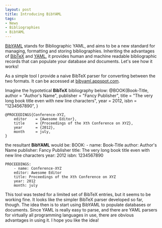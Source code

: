 ```yaml
---
layout: post
title: Introducing BibYAML
tags:
- News
- Bibliographies
- BibYAML
---
```


[BibYAML](https://github.com/fmadeira/bibyaml) stands for Bibliographic YAML, and aims to be a new standard for managing, formatting and storing bibliographies. Inheriting the advantages of [BibTeX](http://www.bibtex.org/) and [YAML](http://yaml.org/), it provides human and machine readable bibliographic records that can populate your database and documents. Let's see how it works!

As a simple tool I provide a naive BibTeX parser for converting between the two formats. It can be accessed at [bibyaml.appspot.com](http://bibyaml.appspot.com/). 

Imagine the hypotetical **BibTeX** bibliography below:
	@BOOK{Book-Title,
	    author    = "Author's Name",
	    publisher = "Fancy Publisher",
	    title     = "The very long book title even with new line 
	    characters",
	    year      =  2012,
	    isbn      = "1234567890",
	}

	@PROCEEDINGS{Conference-XYZ,
	    editor    = {Awesome Editor},
	    title     = {Proceedings of the Xth Conference on XYZ},
	    year      = {2012},
	    month     = july,
	}

the resultant **BibYAML** would be: 
	BOOK:
	    - name: Book-Title
	    author: Author's Name
	    publisher: Fancy Publisher
	    title: The very long book title even with new line characters
	    year: 2012
	    isbn: 1234567890

	PROCEEDINGS:
	    - name: Conference-XYZ
	    editor: Awesome Editor
	    title: Proceedings of the Xth Conference on XYZ
	    year: 2012
	    month: july

This tool was tested for a limited set of BibTeX entries, but it seems to be working fine. It looks like the simpler BibTeX parser developed so far, though. The idea then is to start using BibYAML to populate databases or documents. Since YAML is really easy to parse, and there are YAML parsers for virtually all programming languages in use, there are obvious advantages in using it. I hope you like the idea!


